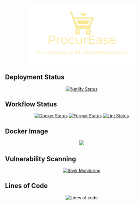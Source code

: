 <p align="center">
  <img src="src/assets/ProcurEase-logo-yellow-tagline.png" alt="AquaProbe Logo" width="350">
</p>

## Deployment Status

<div align="center">

[![Netlify Status](https://api.netlify.com/api/v1/badges/add1dc8d-f8b2-4c42-b561-681ccff28715/deploy-status)](https://app.netlify.com/sites/smart-procurement-system/deploys)

</div>

## Workflow Status

<div align="center">

[![Docker Status](https://github.com/sahil-gidwani/procurement-system-frontend/actions/workflows/docker.yml/badge.svg)](https://github.com/sahil-gidwani/procurement-system-frontend/actions/workflows/docker.yml)
[![Format Status](https://github.com/sahil-gidwani/procurement-system-frontend/actions/workflows/format.yml/badge.svg)](https://github.com/sahil-gidwani/procurement-system-frontend/actions/workflows/format.yml)
[![Lint Status](https://github.com/sahil-gidwani/procurement-system-frontend/actions/workflows/lint.yml/badge.svg)](https://github.com/sahil-gidwani/procurement-system-frontend/actions/workflows/lint.yml)

</div>

## Docker Image

<div align="center">

[![](https://custom-icon-badges.demolab.com/badge/Docker-latest-white?style=flat&logo=docker&logoColor=blue)](https://hub.docker.com/repository/docker/sahilgidwani/procurement-system-frontend "Link to Docker Hub")

</div>

## Vulnerability Scanning

<div align="center">

[![Snyk Monitoring](https://snyk.io/test/github/sahil-gidwani/procurement-system-frontend/badge.svg)](https://snyk.io/test/github/sahil-gidwani/procurement-system-frontend "Link to Snyk Dashboard")

</div>

## Lines of Code

<div align="center">

![Lines of code](https://img.shields.io/endpoint?url=https://ghloc.vercel.app/api/sahil-gidwani/procurement-system-frontend/badge?filter=.jsx$,.js$,.html$,.yml$,.ts$,.dockerignore$)

</div>
